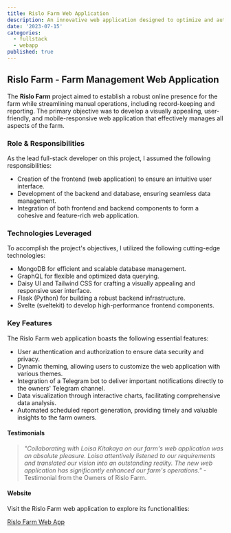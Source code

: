 ```yaml
---
title: Rislo Farm Web Application
description: An innovative web application designed to optimize and automate farm operations for a local agricultural enterprise.
date: '2023-07-15'
categories:
  - fullstack
  - webapp
published: true
---
```


<script>
  import Rislo from './components/Rislo.svelte'
</script>

<Rislo />

## Rislo Farm - Farm Management Web Application

The **Rislo Farm** project aimed to establish a robust online presence for the farm while streamlining manual operations, including record-keeping and reporting. The primary objective was to develop a visually appealing, user-friendly, and mobile-responsive web application that effectively manages all aspects of the farm.

### Role & Responsibilities

As the lead full-stack developer on this project, I assumed the following responsibilities:

- Creation of the frontend (web application) to ensure an intuitive user interface.
- Development of the backend and database, ensuring seamless data management.
- Integration of both frontend and backend components to form a cohesive and feature-rich web application.

### Technologies Leveraged

To accomplish the project's objectives, I utilized the following cutting-edge technologies:

- MongoDB for efficient and scalable database management.
- GraphQL for flexible and optimized data querying.
- Daisy UI and Tailwind CSS for crafting a visually appealing and responsive user interface.
- Flask (Python) for building a robust backend infrastructure.
- Svelte (sveltekit) to develop high-performance frontend components.

### Key Features

The Rislo Farm web application boasts the following essential features:

- User authentication and authorization to ensure data security and privacy.
- Dynamic theming, allowing users to customize the web application with various themes.
- Integration of a Telegram bot to deliver important notifications directly to the owners' Telegram channel.
- Data visualization through interactive charts, facilitating comprehensive data analysis.
- Automated scheduled report generation, providing timely and valuable insights to the farm owners.

#### Testimonials

> _"Collaborating with Loisa Kitakaya on our farm's web application was an absolute pleasure. Loisa attentively listened to our requirements and translated our vision into an outstanding reality. The new web application has significantly enhanced our farm's operations."_ - Testimonial from the Owners of Rislo Farm.

#### Website

Visit the Rislo Farm web application to explore its functionalities:

[Rislo Farm Web App](https://rislofarm.vercel.app/)
